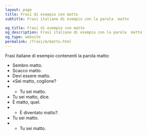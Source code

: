 ```yaml
---
layout: page
title: Frasi di esempio con matto 
subtitle: Frasi italiane di esempio con la parola  matto

og_title: Frasi di esempio con matto 
og_description: Frasi italiane di esempio con la parola  matto
og_type: website
permalink: /frasi/m/matto.html
---
```


Frasi italiane di esempio contenenti la parola matto:


- Sembro matto.
- Scacco matto.
- Devi essere matto.
- «Sei matto, coglione?
- - Tu sei matto.
- Tu sei matto, dice.
- È matto, quel.
- - È diventato matto?.
- Tu sei matto.
- - Tu sei matto.
